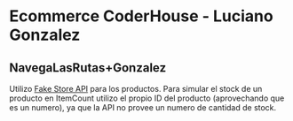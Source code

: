 # Ecommerce CoderHouse - Luciano Gonzalez

## NavegaLasRutas+Gonzalez

Utilizo [Fake Store API](https://fakestoreapi.com/) para los productos.
Para simular el stock de un producto en ItemCount utilizo el propio ID del producto (aprovechando que es un numero), ya que la API no provee un numero de cantidad de stock.
